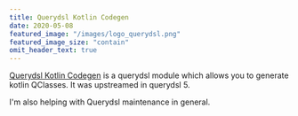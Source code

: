 ```yaml
---
title: Querydsl Kotlin Codegen
date: 2020-05-08
featured_image: "/images/logo_querydsl.png"
featured_image_size: "contain"
omit_header_text: true
---
```


[Querydsl Kotlin Codegen](https://github.com/querydsl/querydsl/tree/master/querydsl-kotlin-codegen) is a querydsl module which allows you to generate kotlin QClasses. It was upstreamed in querydsl 5.

I'm also helping with Querydsl maintenance in general. 

